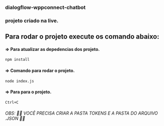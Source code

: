 ### dialogflow-wppconnect-chatbot
### projeto criado na live.
## Para rodar o projeto execute os comando abaixo:       

#### => Para atualizar as depedencias dos projeto.
    npm install
#### => Comando para rodar o projeto.
    node index.js
#### => Para para o projeto.
    Ctrl+C

###### OBS: 🚨🚦 VOCÊ PRECISA CRIAR A PASTA TOKENS E A PASTA DO ARQUIVO .JSON 🚦🚨

